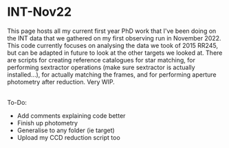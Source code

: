 # INT-Nov22

This page hosts all my current first year PhD work that I've been doing on the INT data that we gathered on my first observing run in November 2022. This code currently focuses on analysing the data we took of 2015 RR245, but can be adapted in future to look at the other targets we looked at. There are scripts for creating reference catalogues for star matching, for performing sextractor operations (make sure sextractor is actually installed...), for actually matching the frames, and for performing aperture photometry after reduction. Very WIP.

<br>
To-Do:
<ul>
  <li>Add comments explaining code better</li>
  <li>Finish up photometry</li>
  <li>Generalise to any folder (ie target)</li>
  <li>Upload my CCD reduction script too</li>
</ul> 
